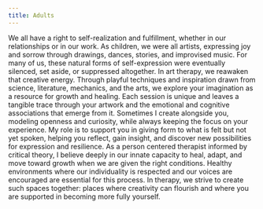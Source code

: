 ```yaml
---
title: Adults
---
```


We all have a right to self-realization and fulfillment, whether in our relationships or in our work. As children, we were all artists, expressing joy and sorrow through drawings, dances, stories, and improvised music. For many of us, these natural forms of self-expression were eventually silenced, set aside, or suppressed altogether.
In art therapy, we reawaken that creative energy. Through playful techniques and inspiration drawn from science, literature, mechanics, and the arts, we explore your imagination as a resource for growth and healing. Each session is unique and leaves a tangible trace through your artwork and the emotional and cognitive associations that emerge from it. Sometimes I create alongside you, modeling openness and curiosity, while always keeping the focus on your experience. My role is to support you in giving form to what is felt but not yet spoken, helping you reflect, gain insight, and discover new possibilities for expression and resilience.
As a person centered therapist informed by critical theory, I believe deeply in our innate capacity to heal, adapt, and move toward growth when we are given the right conditions. Healthy environments where our individuality is respected and our voices are encouraged are essential for this process. In therapy, we strive to create such spaces together: places where creativity can flourish and where you are supported in becoming more fully yourself.
